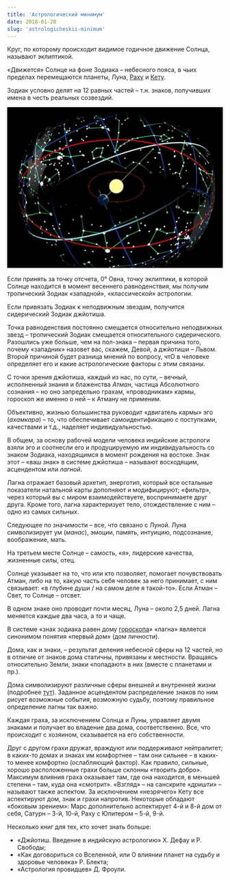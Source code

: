 ```yaml
---
title: 'Астрологический минимум'
date: 2018-01-20
slug: 'astrologicheskii-minimum'
---
```


Круг, по которому происходит видимое годичное движение Солнца, называют эклиптикой.

«Движется» Солнце на фоне Зодиака – небесного пояса, в чьих пределах перемещаются планеты, Луна, [Раху](http://nathas.org/dictionary/rahu) и [Кету](http://nathas.org/dictionary/ketu).

Зодиак условно делят на 12 равных частей – т.н. знаков, получивших имена в честь реальных созвездий.

<!-- more -->

![Зодиак](0035511.jpg)

Если принять за точку отсчета, 0° Овна, точку эклиптики, в которой Солнце находится в момент весеннего равноденствия, мы получим тропический Зодиак «западной», «классической» астрологии.

Если привязать Зодиак к неподвижным звездам, получится сидерический Зодиак джйотиша.

Точка равноденствия постоянно смещается относительно неподвижных звезд – тропический Зодиак смещается относительного сидерического. Разошлись уже больше, чем на пол-знака – первая причина того, почему «западник» назовет вас, скажем, Девой, а джйотиши – Львом. Второй причиной будет разница мнений по вопросу, чтО в человеке определяет его и какие астрологические факторы с этим связаны.

С точки зрения джйотиша, каждый из нас, по сути, – вечный, исполненный знания и блаженства _Атман_, частица Абсолютного сознания – но оно запредельно грахам, «проводникам» кармы, гороскоп же именно о ней – к Атману не применим.

Объективно, жизнью большинства руководит «двигатель кармы» эго (_ахамкара_) – то, что обеспечивает самоидентификацию с поступками, качествами и т.д., наделяет индивидуальностью.

В общем, за основу рабочей модели человека индийские астрологи взяли эго и соотнесли его и продуцируемую им индивидуальность со знаком Зодиака, находящимся в момент рождения на востоке. Знак этот – «ваш знак» в системе джйотиша – называют восходящим, асцендентом или _лагной_.

Лагна отражает базовый архетип, энерготип, который все остальные показатели натальной карты дополняют и модифицируют; «фильтр», через который вы с миром взаимодействуете, воспринимаете друг друга. Кроме того, лагна характеризует тело, отождествление с ним – одно из самых сильных.

Следующее по значимости – все, что связано с Луной. Луна символизирует ум (_манас_), эмоции, память, интуицию, подсознание, воображение, мать.

На третьем месте Солнце – самость, «я», лидерские качества, жизненные силы, отец.

Солнце указывает на то, что или кто позволяет, помогает почувствовать Атман, либо на то, какую часть себя человек за него принимает, с ним связывает: «в глубине души / на самом деле я такой-то». Если Атман – Свет, то Солнце – отсвет.

В одном знаке оно проводит почти месяц, Луна – около 2,5 дней. Лагна меняется каждые два часа, а то и чаще.

В системе «знак зодиака равен дому [гороскопа](/services/horoscope)» «лагна» является синонимом понятия «первый дом» (дом личности).

Дома, как и знаки, – результат деления небесной сферы на 12 частей, но в отличие от знаков дома статичны, привязаны к местности. Вращаясь относительно Земли, знаки «попадают» в них (вместе с планетами и пр.).

Дома символизируют различные сферы внешней и внутренней жизни (подробнее [тут](/services/horoscope)). Заданное асцендентом распределение знаков по ним рисует возможные события, возможную судьбу, поэтому правильное определение лагны так важно.

Каждая граха, за исключением Солнца и Луны, управляет двумя знаками и получает во владение два дома, соответственно. Все, что происходит с хозяином, сказывается на его собственности.

Друг с другом грахи дружат, враждуют или поддерживают нейтралитет; в каких-то домах и знаках им комфортнее – там они сильнее – в каких-то менее комфортно (ослабляющий фактор). Как правило, сильные, хорошо расположенные грахи больше склонны «творить добро». Максимум влияния граха оказывает там, где она находится, в меньшей степени – там, куда она «смотрит». «Взгляд» – на санскрите «_дришти_» – называют также аспектом. За исключением «незрячего» Кету все аспектируют дом, знак и грахи напротив. Некоторые обладают «боковым зрением»: Марс дополнительно аспектирует 4-й и 8-й дом от себя, Сатурн – 3-й, 10-й, Раху с Юпитером – 5-й, 9-й.

Несколько книг для тех, кто хочет знать больше:

* «Джйотиш. Введение в индийскую астрологию» Х. Дефау и Р. Свободы;
* «Как договориться со Вселенной, или О влиянии планет на судьбу и здоровье человека» Р. Блекта;
* «Астрология провидцев» Д. Фроули.